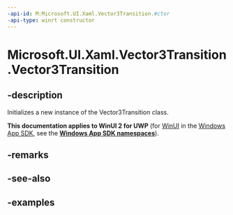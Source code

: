 ```yaml
---
-api-id: M:Microsoft.UI.Xaml.Vector3Transition.#ctor
-api-type: winrt constructor
---
```


<!-- Method syntax.
public Vector3Transition.Vector3Transition()
-->

# Microsoft.UI.Xaml.Vector3Transition.Vector3Transition

## -description
Initializes a new instance of the Vector3Transition class.

**This documentation applies to WinUI 2 for UWP** (for [WinUI](/windows/apps/winui/winui3/) in the [Windows App SDK](/windows/apps/windows-app-sdk/), see the **[Windows App SDK namespaces](/windows/windows-app-sdk/api/winrt/)**).

## -remarks

## -see-also

## -examples

